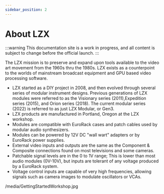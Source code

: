 ```yaml
---
sidebar_position: 2
---
```


# About LZX

:::warning
This documentation site is a work in progress, and all content is subject to change before the official launch.
:::

The LZX mission is to preserve and expand upon tools available to the video art movement from the 1960s thru the 1980s. LZX exists as a counterpoint to the worlds of mainstream broadcast equipment and GPU based video processing software.

- LZX started as a DIY project in 2008, and then evolved through several series of modular instrument designs. Previous generations of LZX modules were referred to as the Visionary series (2011),Expedition series (2015), and Orion series (2018). The current modular series (2022) is referred to as just LZX Modular, or Gen3.
- LZX products are manufactured in Portland, Oregon at the LZX workshop.
- Modules are compatible with EuroRack cases and patch cables used by modular audio synthesizers.
- Modules can be powered by 12V DC "wall wart" adapters or by EuroRack power supplies.
- External video inputs and outputs are the same as the Component & Composite connections found on most televisions and some cameras.
- Patchable signal levels are in the 0 to 1V range; This is lower than most audio modules (0V-10V), but inputs are tolerant of any voltage produced by a EuroRack system.
- Voltage control inputs are capable of very high frequencies, allowing signals such as camera images to modulate oscillators or VCAs.

/media/GettingStartedWorkshop.jpg

